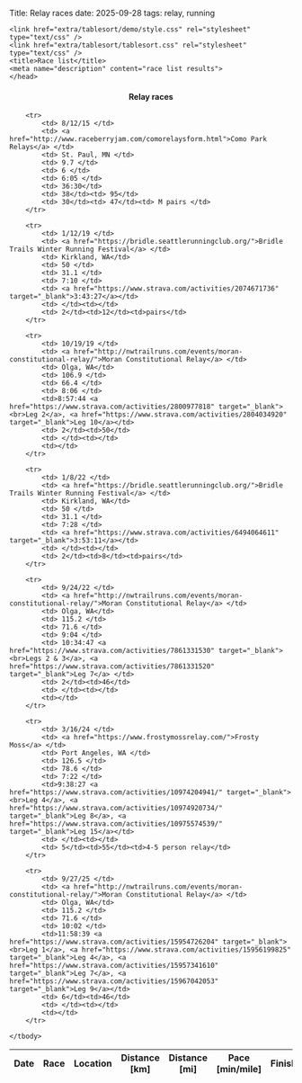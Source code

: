 Title: Relay races
date: 2025-09-28
tags: relay, running

<html xmlns="http://www.w3.org/1999/xhtml" xml:lang="en" lang="en">
    <head>
    <script type="text/javascript" src="extra/tablesort/src/tablesort.js"></script>
    <script src='extra/tablesort/src/sorts/tablesort.number.js'></script>
    <script src='extra/tablesort/src/sorts/tablesort.date.js'></script>

    <link href="extra/tablesort/demo/style.css" rel="stylesheet" type="text/css" />
    <link href="extra/tablesort/tablesort.css" rel="stylesheet" type="text/css" />
    <title>Race list</title>
    <meta name="description" content="race list results">
    </head>
<body>

<h4 align=center> Relay races </h4>
<table cellspacing=1 id="relaytable" width=1200 class="sortable-onload-0 rowstyle-alt">
        <thead>
            <tr><b>
                <th class="sortable-date"> <b>Date </th>
                <th class="sortable-text"> <b>Race </th>
                <th class="sortable-text"> <b>Location  </th>
                <th class="sortable-numeric"> <b>Distance [km] </th>
                <th class="sortable-numeric"> <b>Distance [mi] </th>
                <th class="sortable-numeric"> <b>Pace [min/mile]</th>
                <th class="sortable-text"> <b>Finish </th>
                <th class="sortable-numeric"> <b>Place  </th>
                <th class="sortable-numeric"> <b>(Overall)  </th>
                <th class="sortable-numeric"> <b>Place  </th>
                <th class="sortable-numeric"> <b>(Division)  </th>
                <th class="sortable-numeric"> <b> Division </th>
            </b></tr>
        </thead>
    <tbody>

        <tr>
            <td> 8/12/15 </td>
            <td> <a href="http://www.raceberryjam.com/comorelaysform.html">Como Park Relays</a> </td>
            <td> St. Paul, MN </td>
            <td> 9.7 </td>
            <td> 6 </td>
            <td> 6:05 </td>
            <td> 36:30</td>
            <td> 38</td><td> 95</td>
            <td> 30</td><td> 47</td><td> M pairs </td>
        </tr>

        <tr>
            <td> 1/12/19 </td>
            <td> <a href="https://bridle.seattlerunningclub.org/">Bridle Trails Winter Running Festival</a> </td>
            <td> Kirkland, WA</td>
            <td> 50 </td>
            <td> 31.1 </td>
            <td> 7:10 </td>
            <td> <a href="https://www.strava.com/activities/2074671736" target="_blank">3:43:27</a></td>
            <td> </td><td></td>
            <td> 2</td><td>12</td><td>pairs</td>
        </tr>

        <tr>
            <td> 10/19/19 </td>
            <td> <a href="http://nwtrailruns.com/events/moran-constitutional-relay/">Moran Constitutional Relay</a> </td>
            <td> Olga, WA</td>
            <td> 106.9 </td>
            <td> 66.4 </td>
            <td> 8:06 </td>
            <td>8:57:44 <a href="https://www.strava.com/activities/2800977818" target="_blank"><br>Leg 2</a>, <a href="https://www.strava.com/activities/2804034920" target="_blank">Leg 10</a></td>
            <td> 2</td><td>50</td>
            <td> </td><td></td>
            <td></td>
        </tr>

        <tr>
            <td> 1/8/22 </td>
            <td> <a href="https://bridle.seattlerunningclub.org/">Bridle Trails Winter Running Festival</a> </td>
            <td> Kirkland, WA</td>
            <td> 50 </td>
            <td> 31.1 </td>
            <td> 7:28 </td>
            <td> <a href="https://www.strava.com/activities/6494064611" target="_blank">3:53:11</a></td>
            <td> </td><td></td>
            <td> 2</td><td>8</td><td>pairs</td>
        </tr>

        <tr>
            <td> 9/24/22 </td>
            <td> <a href="http://nwtrailruns.com/events/moran-constitutional-relay/">Moran Constitutional Relay</a> </td>
            <td> Olga, WA</td>
            <td> 115.2 </td>
            <td> 71.6 </td>
            <td> 9:04 </td>
            <td> 10:34:47 <a href="https://www.strava.com/activities/7861331530" target="_blank"><br>Legs 2 & 3</a>, <a href="https://www.strava.com/activities/7861331520" target="_blank">Leg 7</a> </td>
            <td> 2</td><td>46</td>
            <td> </td><td></td>
            <td></td>
        </tr>

        <tr>
            <td> 3/16/24 </td>
            <td> <a href="https://www.frostymossrelay.com/">Frosty Moss</a> </td>
            <td> Port Angeles, WA </td>
            <td> 126.5 </td>
            <td> 78.6 </td>
            <td> 7:22 </td>
            <td>9:38:27 <a href="https://www.strava.com/activities/10974204941/" target="_blank"><br>Leg 4</a>, <a href="https://www.strava.com/activities/10974920734/" target="_blank">Leg 8</a>, <a href="https://www.strava.com/activities/10975574539/" target="_blank">Leg 15</a></td>
            <td> </td><td></td>
            <td> 5</td><td>55</td><td>4-5 person relay</td>
        </tr>

        <tr>
            <td> 9/27/25 </td>
            <td> <a href="http://nwtrailruns.com/events/moran-constitutional-relay/">Moran Constitutional Relay</a> </td>
            <td> Olga, WA</td>
            <td> 115.2 </td>
            <td> 71.6 </td>
            <td> 10:02 </td>
            <td>11:58:39 <a href="https://www.strava.com/activities/15954726204" target="_blank"><br>Leg 1</a>, <a href="https://www.strava.com/activities/15956199825" target="_blank">Leg 4</a>, <a href="https://www.strava.com/activities/15957341610" target="_blank">Leg 7</a>, <a href="https://www.strava.com/activities/15967042053" target="_blank">Leg 9</a></td>
            <td> 6</td><td>46</td>
            <td> </td><td></td>
            <td></td>
        </tr>

    </tbody>
</table>


</body>
</html>

